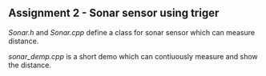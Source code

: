 ## Assignment 2 - Sonar sensor using triger

_Sonar.h_ and _Sonar.cpp_ define a class for sonar sensor which can measure distance.

_sonar_demp.cpp_ is a short demo which can contiuously measure and show the distance.

